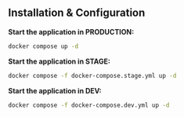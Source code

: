 ## Installation & Configuration

**Start the application in PRODUCTION:**
   ```bash
   docker compose up -d
   ```

**Start the application in STAGE:**
   ```bash
   docker compose -f docker-compose.stage.yml up -d
   ```

**Start the application in DEV:**
   ```bash
   docker compose -f docker-compose.dev.yml up -d
   ```
